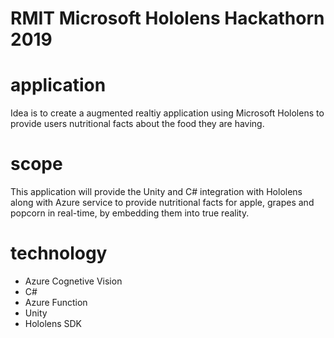 # RMIT Microsoft Hololens Hackathorn 2019

# application

Idea is to create a augmented realtiy application using Microsoft Hololens to provide users nutritional facts about the food they are having.

# scope
This application will provide the Unity and C# integration with Hololens along with Azure service to provide nutritional facts for apple, grapes and popcorn in real-time, by embedding them into true reality.


# technology

- Azure Cognetive Vision
- C#
- Azure Function
- Unity
- Hololens SDK

